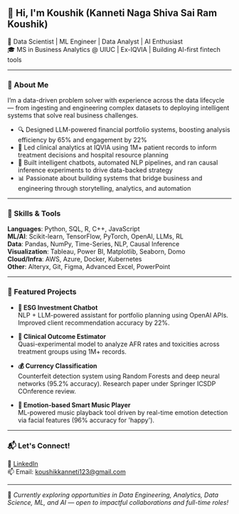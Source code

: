 ## 👋 Hi, I'm Koushik (Kanneti Naga Shiva Sai Ram Koushik)

🚀 Data Scientist | ML Engineer | Data Analyst | AI Enthusiast  
🎓 MS in Business Analytics @ UIUC | Ex-IQVIA | Building AI-first fintech tools

---

### 💼 About Me

I’m a data-driven problem solver with experience across the data lifecycle — from ingesting and engineering complex datasets to deploying intelligent systems that solve real business challenges.

- 🔍 Designed LLM-powered financial portfolio systems, boosting analysis efficiency by 65% and engagement by 22%
- 💊 Led clinical analytics at IQVIA using 1M+ patient records to inform treatment decisions and hospital resource planning
- 🤖 Built intelligent chatbots, automated NLP pipelines, and ran causal inference experiments to drive data-backed strategy
- 📊 Passionate about building systems that bridge business and engineering through storytelling, analytics, and automation

---

### 🧠 Skills & Tools

**Languages**: Python, SQL, R, C++, JavaScript  
**ML/AI**: Scikit-learn, TensorFlow, PyTorch, OpenAI, LLMs, RL  
**Data**: Pandas, NumPy, Time-Series, NLP, Causal Inference  
**Visualization**: Tableau, Power BI, Matplotlib, Seaborn, Domo  
**Cloud/Infra**: AWS, Azure, Docker, Kubernetes  
**Other**: Alteryx, Git, Figma, Advanced Excel, PowerPoint

---

### 📂 Featured Projects

- **🧾 ESG Investment Chatbot**  
  NLP + LLM-powered assistant for portfolio planning using OpenAI APIs. Improved client recommendation accuracy by 22%.

- **🧪 Clinical Outcome Estimator**  
  Quasi-experimental model to analyze AFR rates and toxicities across treatment groups using 1M+ records.

- **💰 Currency Classification**  
  Counterfeit detection system using Random Forests and deep neural networks (95.2% accuracy). Research paper under Springer ICSDP COnference review.

- **🎵 Emotion-based Smart Music Player**  
  ML-powered music playback tool driven by real-time emotion detection via facial features (96% accuracy for 'happy').

---

### 📬 Let's Connect!

🔗 [LinkedIn](https://linkedin.com/in/YOUR-LINK-HERE)  
📫 Email: koushikkanneti123@gmail.com  

---

🔁 *Currently exploring opportunities in Data Engineering, Analytics, Data Science, ML, and AI — open to impactful collaborations and full-time roles!*
